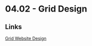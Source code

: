 # 04.02 - Grid Design

## Links

[Grid Website Design](https://www.figma.com/community/file/978648046298721882)